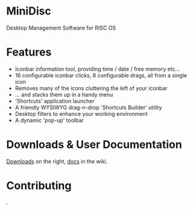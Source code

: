 # MiniDisc

Desktop Management Software for RISC OS

# Features

* Iconbar information tool, providing time / date / free memory etc...
* 16 configurable iconbar clicks, 8 configurable drags, all from a single icon
* Removes many of the icons cluttering the left of your iconbar
* ... and stacks them up in a handy menu
* 'Shortcuts' application launcher
* A friendly WYSIWYG drag-n-drop 'Shortcuts Builder' utility
* Desktop filters to enhance your working environment
* A dynamic 'pop-up' toolbar

# Downloads & User Documentation

[Downloads](https://github.com/JamieTemple/minidisc/releases) on the right, [docs](https://github.com/JamieTemple/minidisc/wiki) in the wiki.

# Contributing

.
